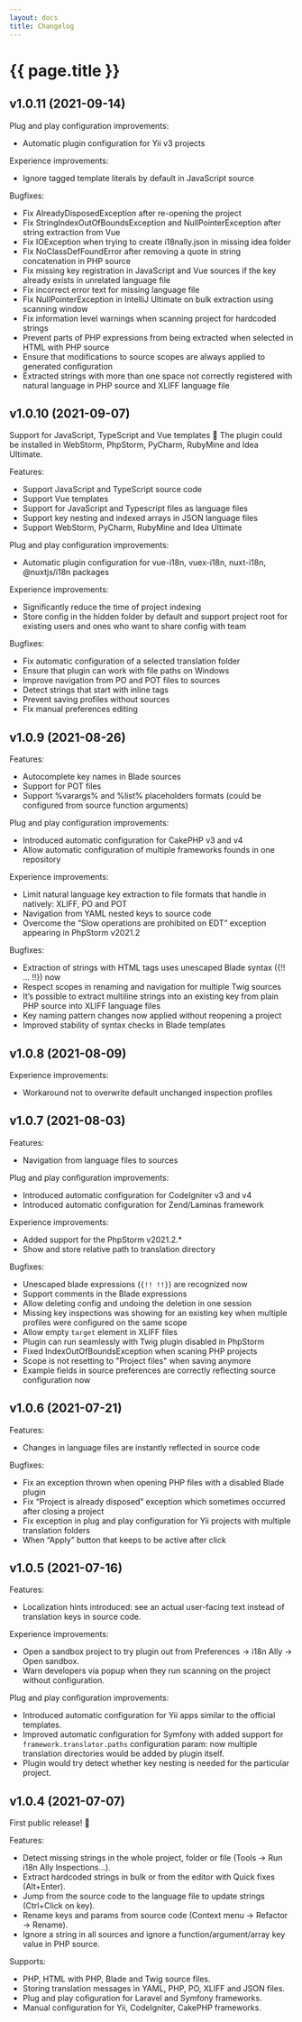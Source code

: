 ```yaml
---
layout: docs
title: Changelog
---
```


<h1>{{ page.title }}</h1>

## v1.0.11 (2021-09-14)

Plug and play configuration improvements:
- Automatic plugin configuration for Yii v3 projects

Experience improvements:
- Ignore tagged template literals by default in JavaScript source

Bugfixes:
- Fix AlreadyDisposedException after re-opening the project
- Fix StringIndexOutOfBoundsException and NullPointerException after string extraction from Vue
- Fix IOException when trying to create i18nally.json in missing idea folder
- Fix NoClassDefFoundError after removing a quote in string concatenation in PHP source
- Fix missing key registration in JavaScript and Vue sources if the key already exists in unrelated language file
- Fix incorrect error text for missing language file
- Fix NullPointerException in IntelliJ Ultimate on bulk extraction using scanning window
- Fix information level warnings when scanning project for hardcoded strings
- Prevent parts of PHP expressions from being extracted when selected in HTML with PHP source
- Ensure that modifications to source scopes are always applied to generated configuration
- Extracted strings with more than one space not correctly registered with natural language in PHP source and XLIFF language file

## v1.0.10 (2021-09-07)

Support for JavaScript, TypeScript and Vue templates 🚀
The plugin could be installed in WebStorm, PhpStorm, PyCharm, RubyMine and Idea Ultimate.

Features:
- Support JavaScript and TypeScript source code
- Support Vue templates
- Support for JavaScript and Typescript files as language files
- Support key nesting and indexed arrays in JSON language files
- Support WebStorm, PyCharm, RubyMine and Idea Ultimate


Plug and play configuration improvements:
- Automatic plugin configuration for vue-i18n, vuex-i18n, nuxt-i18n, @nuxtjs/i18n packages


Experience improvements:
- Significantly reduce the time of project indexing
- Store config in the hidden folder by default and support project root for existing users and ones who want to share config with team


Bugfixes:
- Fix automatic configuration of a selected translation folder
- Ensure that plugin can work with file paths on Windows
- Improve navigation from PO and POT files to sources
- Detect strings that start with inline tags
- Prevent saving profiles without sources
- Fix manual preferences editing

## v1.0.9 (2021-08-26)

Features:
- Autocomplete key names in Blade sources
- Support for POT files
- Support %varargs% and %list% placeholders formats (could be configured from source function arguments)


Plug and play configuration improvements:
- Introduced automatic configuration for CakePHP v3 and v4
- Allow automatic configuration of multiple frameworks founds in one repository


Experience improvements:
- Limit natural language key extraction to file formats that handle in natively: XLIFF, PO and POT
- Navigation from YAML nested keys to source code
- Overcome the “Slow operations are prohibited on EDT” exception appearing in PhpStorm v2021.2


Bugfixes:
- Extraction of strings with HTML tags uses unescaped Blade syntax ({!! ... !!}) now
- Respect scopes in renaming and navigation for multiple Twig sources
- It’s possible to extract multiline strings into an existing key from plain PHP source into XLIFF language files
- Key naming pattern changes now applied without reopening a project
- Improved stability of syntax checks in Blade templates


## v1.0.8 (2021-08-09)

Experience improvements:
- Workaround not to overwrite default unchanged inspection profiles


## v1.0.7 (2021-08-03)

Features:
- Navigation from language files to sources

Plug and play configuration improvements:
- Introduced automatic configuration for CodeIgniter v3 and v4
- Introduced automatic configuration for Zend/Laminas framework

Experience improvements:
- Added support for the PhpStorm v2021.2.*
- Show and store relative path to translation directory

Bugfixes:
- Unescaped blade expressions (`{!! !!}`) are recognized now
- Support comments in the Blade expressions
- Allow deleting config and undoing the deletion in one session
- Missing key inspections was showing for an existing key when multiple profiles were configured on the same scope
- Allow empty `target` element in XLIFF files
- Plugin can run seamlessly with Twig plugin disabled in PhpStorm
- Fixed IndexOutOfBoundsException when scaning PHP projects
- Scope is not resetting to "Project files" when saving anymore
- Example fields in source preferences are correctly reflecting source configuration now


## v1.0.6 (2021-07-21)

Features:
- Changes in language files are instantly reflected in source code

Bugfixes:
- Fix an exception thrown when opening PHP files with a disabled Blade plugin
- Fix “Project is already disposed” exception which sometimes occurred after closing a project
- Fix exception in plug and play configuration for Yii projects with multiple translation folders
- When “Apply” button that keeps to be active after click


## v1.0.5 (2021-07-16)

Features:
- Localization hints introduced: see an actual user-facing text instead of translation keys in source code.

Experience improvements:
- Open a sandbox project to try plugin out from Preferences → i18n Ally → Open sandbox.
- Warn developers via popup when they run scanning on the project without configuration.

Plug and play configuration improvements:
- Introduced automatic configuration for Yii apps similar to the official templates.
- Improved automatic configuration for Symfony with added support for `framework.translator.paths` configuration param: now multiple translation directories would be added by plugin itself.
- Plugin would try detect whether key nesting is needed for the particular project.


## v1.0.4 (2021-07-07)

First public release! 🚀

Features:
- Detect missing strings in the whole project, folder or file (Tools → Run i18n Ally Inspections…).
- Extract hardcoded strings in bulk or from the editor with Quick fixes (Alt+Enter).
- Jump from the source code to the language file to update strings (Ctrl+Click on key).
- Rename keys and params from source code (Context menu → Refactor → Rename).
- Ignore a string in all sources and ignore a function/argument/array key value in PHP source.

Supports:
- PHP, HTML with PHP, Blade and Twig source files.
- Storing translation messages in YAML, PHP, PO, XLIFF and JSON files.
- Plug and play cofiguration for Laravel and Symfony frameworks.
- Manual configuration for Yii, CodeIgniter, CakePHP frameworks.
